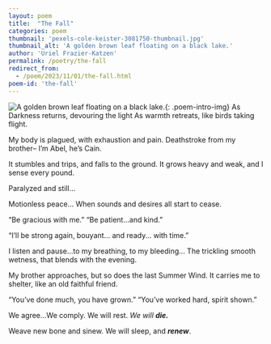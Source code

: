 ```yaml
---
layout: poem
title:  "The Fall"
categories: poem
thumbnail: 'pexels-cole-keister-3081750-thumbnail.jpg'
thumbnail_alt: 'A golden brown leaf floating on a black lake.'
author: 'Uriel Frazier-Katzen'
permalink: /poetry/the-fall
redirect_from:
  - /poem/2023/11/01/the-fall.html
poem-id: 'the-fall'
---
```

![A golden brown leaf floating on a black lake.]({{site.url}}/{{site.images_path}}pexels-cole-keister-3081750-small.jpg){: .poem-intro-img}
As Darkness returns, devouring the light
As warmth retreats, like birds taking flight.

My body is plagued, with exhaustion and pain.
Deathstroke from my brother–
I’m Abel, he’s Cain.

It stumbles and trips, and falls to the ground.
It grows heavy and weak, and I sense every pound.

Paralyzed and still...

Motionless peace...
When sounds and desires all start to cease.

“Be gracious with me.”
“Be patient...and kind.”

“I’ll be strong again, bouyant...
and ready...
with time.”

I listen and pause...to my breathing,
to my bleeding...
The trickling smooth wetness, that blends with the evening.

My brother approaches, but so does the last Summer Wind.
It carries me to shelter, like an old faithful friend.

“You’ve done much, you have grown.”
“You’ve worked hard, spirit shown.”

We agree...We comply.
We will rest.
*We will* ***die.***

Weave new bone and sinew.
We will sleep, and ***renew***.
